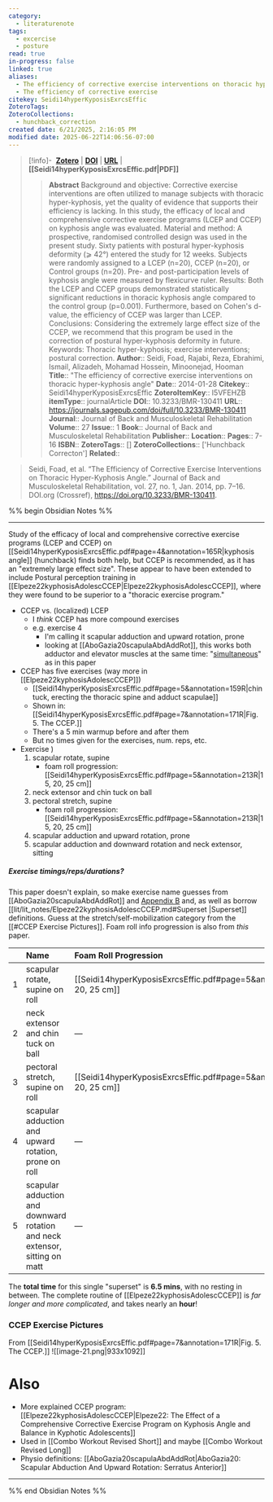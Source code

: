 ```yaml
---
category:
  - literaturenote
tags:
  - excercise
  - posture
read: true
in-progress: false
linked: true
aliases:
  - The efficiency of corrective exercise interventions on thoracic hyper-kyphosis angle
  - The efficiency of corrective exercise
citekey: Seidi14hyperKyposisExrcsEffic
ZoteroTags: 
ZoteroCollections:
  - hunchback_correction
created date: 6/21/2025, 2:16:05 PM
modified date: 2025-06-22T14:06:56-07:00
---
```


> [!info]- &nbsp;[**Zotero**](zotero://select/library/items/I5VFEHZB)  | [**DOI**](https://doi.org/10.3233/BMR-130411) | [**URL**](https://journals.sagepub.com/doi/full/10.3233/BMR-130411) | **[[Seidi14hyperKyposisExrcsEffic.pdf|PDF]]**
>> **Abstract**
> Background and objective: Corrective exercise interventions are often utilized to manage subjects with thoracic hyper-kyphosis, yet the quality of evidence that supports their efficiency is lacking. In this study, the efficacy of local and comprehensive corrective exercise programs (LCEP and CCEP) on kyphosis angle was evaluated.  Material and method: A prospective, randomised controlled design was used in the present study. Sixty patients with postural hyper-kyphosis deformity (⩾ 42°) entered the study for 12 weeks. Subjects were randomly assigned to a LCEP (n=20), CCEP (n=20), or Control groups (n=20). Pre- and post-participation levels of kyphosis angle were measured by flexicurve ruler.  Results: Both the LCEP and CCEP groups demonstrated statistically significant reductions in thoracic kyphosis angle compared to the control group (p=0.001). Furthermore, based on Cohen's d-value, the efficiency of CCEP was larger than LCEP.  Conclusions: Considering the extremely large effect size of the CCEP, we recommend that this program be used in the correction of postural hyper-kyphosis deformity in future.  Keywords: Thoracic hyper-kyphosis; exercise interventions; postural correction.
> > **Author**:: Seidi, Foad,  Rajabi, Reza,  Ebrahimi, Ismail,  Alizadeh, Mohamad Hossein,  Minoonejad, Hooman
> **Title**:: "The efficiency of corrective exercise interventions on thoracic hyper-kyphosis angle"
> **Date**:: 2014-01-28
> **Citekey**:: Seidi14hyperKyposisExrcsEffic
> **ZoteroItemKey**:: I5VFEHZB
> **itemType**:: journalArticle
> **DOI**:: 10.3233/BMR-130411
> **URL**:: https://journals.sagepub.com/doi/full/10.3233/BMR-130411
> **Journal**:: Journal of Back and Musculoskeletal Rehabilitation
> **Volume**:: 27
> **Issue**:: 1
> **Book**:: Journal of Back and Musculoskeletal Rehabilitation
> **Publisher**:: 
> **Location**:: 
> **Pages**:: 7-16
> **ISBN**:: 
> **ZoteroTags**:: []
> **ZoteroCollections**:: ['Hunchback Correcton']
> **Related**::

>  Seidi, Foad, et al. “The Efficiency of Corrective Exercise Interventions on Thoracic Hyper-Kyphosis Angle.” Journal of Back and Musculoskeletal Rehabilitation, vol. 27, no. 1, Jan. 2014, pp. 7–16. DOI.org (Crossref), https://doi.org/10.3233/BMR-130411.

%% begin Obsidian Notes %%
___
Study of the efficacy of local and comprehensive corrective exercise programs (LCEP and CCEP) on [[Seidi14hyperKyposisExrcsEffic.pdf#page=4&annotation=165R|kyphosis angle]] (hunchback) finds both help, but CCEP is recommended, as it has an "extremely large effect size".  These appear to have been extended to include Postural perception training in [[Elpeze22kyphosisAdolescCCEP|Elpeze22kyphosisAdolescCCEP]], where they were found to be superior to a "thoracic exercise program."
- CCEP vs. (localized) LCEP
	- I *think* CCEP has more compound exercises
	- e.g. exercise 4
		- I'm calling it scapular adduction and upward rotation, prone
		- looking at [[AboGazia20scapulaAbdAddRot]], this works both adductor and elevator muscles at the same time: "[simultaneous](Seidi14hyperKyposisExrcsEffic.pdf#page=8&annotation=177R)" as in this paper
- CCEP has five exercises (way more in [[Elpeze22kyphosisAdolescCCEP]])
	- [[Seidi14hyperKyposisExrcsEffic.pdf#page=5&annotation=159R|chin tuck, erecting the thoracic spine and adduct scapulae]]
	- Shown in: [[Seidi14hyperKyposisExrcsEffic.pdf#page=7&annotation=171R|Fig. 5. The CCEP.]]
	- There's a 5 min warmup before and after them
	- But no times given for the exercises, num. reps, etc.
- Exercise )
	1. scapular rotate, supine 
		- foam roll progression: [[Seidi14hyperKyposisExrcsEffic.pdf#page=5&annotation=213R|15, 20, 25 cm]]
	2. neck extensor and chin tuck on ball
	3. pectoral stretch, supine
		- foam roll progression: [[Seidi14hyperKyposisExrcsEffic.pdf#page=5&annotation=213R|15, 20, 25 cm]]
	4. scapular adduction and upward rotation, prone
	5. scapular adduction and downward rotation and neck extensor, sitting
##### Exercise timings/reps/durations?
This paper doesn't explain, so make exercise name guesses from [[AboGazia20scapulaAbdAddRot]] and [Appendix B](Elpeze22kyphosisAdolescCCEP.pdf#page=12&annotation=244R) and, as well as borrow [[lit/lit_notes/Elpeze22kyphosisAdolescCCEP.md#Superset  |Superset]] definitions. Guess at the stretch/self-mobilization category from the [[#CCEP Exercise Pictures]].  Foam roll info progression is also from *this* paper. 

|     | Name                                                                        | Foam Roll Progression                                                         | Type     | Duration | Reps |
| :-- | :-------------------------------------------------------------------------- | :---------------------------------------------------------------------------- | -------- | -------- | ---- |
| 1   | scapular rotate, supine on roll                                             | [[Seidi14hyperKyposisExrcsEffic.pdf\#page=5\&annotation=213R\|15, 20, 25 cm]] | stretch  | 30       | 3    |
| 2   | neck extensor and chin tuck on ball                                         | —                                                                             | self-mob | 60       | 2    |
| 3   | pectoral stretch, supine on roll                                            | [[Seidi14hyperKyposisExrcsEffic.pdf\#page=5\&annotation=213R\|15, 20, 25 cm]] | stretch  | 30       | 3    |
| 4   | scapular adduction and upward rotation, prone on roll                       | —                                                                             | self-mob | 60       | 2    |
| 5   | scapular adduction and downward rotation and neck extensor, sitting on matt | —                                                                             | stretch  | 30       | 3    |

The **total time** for this single "superset" is **6.5 mins**, with no resting in between.
The complete routine of [[Elpeze22kyphosisAdolescCCEP]] is *far longer and more complicated*, and takes nearly an **hour**!
### CCEP Exercise Pictures
From  [[Seidi14hyperKyposisExrcsEffic.pdf#page=7&annotation=171R|Fig. 5. The CCEP.]]
![[image-21.png|933x1092]]

# Also
- More explained CCEP program: [[Elpeze22kyphosisAdolescCCEP|Elpeze22: The Effect of a Comprehensive Corrective Exercise Program on Kyphosis Angle and Balance in Kyphotic Adolescents]] 
- Used in [[Combo Workout Revised Short]] and maybe [[Combo Workout Revised Long]]
- Physio definitions: [[AboGazia20scapulaAbdAddRot|AboGazia20: Scapular Abduction And Upward Rotation: Serratus Anterior]] 

___
%% end Obsidian Notes %%
